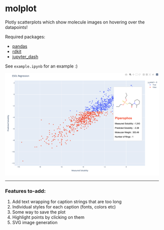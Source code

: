 # molplot
Plotly scatterplots which show molecule images on hovering over the datapoints!

Required packages:
- [pandas](https://pandas.pydata.org/docs/getting_started/index.html)
- [rdkit](http://rdkit.org/docs/Install.html)
- [jupyter_dash](https://github.com/plotly/jupyter-dash)

See `example.ipynb` for an example :)

![Beautiful :)](example.png)

---

### Features to-add:
1. Add text wrapping for caption strings that are too long
2. Individual styles for each caption (fonts, colors etc)
4. Some way to save the plot
3. Highlight points by clicking on them
4. SVG image generation
